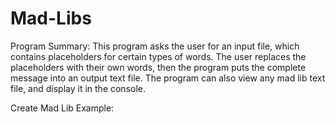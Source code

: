 # Mad-Libs

Program Summary:
This program asks the user for an input file, which contains
placeholders for certain types of words. The user replaces the
placeholders with their own words, then the program puts the
complete message into an output text file. The program can also
view any mad lib text file, and display it in the console.

Create Mad Lib Example:
